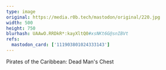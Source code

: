 ```yaml
---
type: image
original: https://media.r0b.tech/mastodon/original/220.jpg
width: 500
height: 750
blurhash: UAAwO.RRDkR*:kayXltQ0#xsNKt6G@snIBVt
refs:
  mastodon_card: ['111903801024333143']
---
```


Pirates of the Caribbean: Dead Man's Chest
